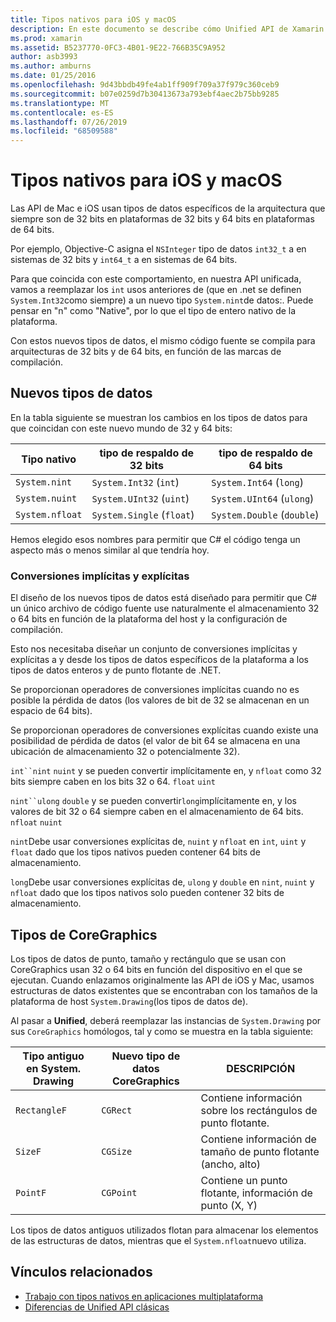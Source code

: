 ```yaml
---
title: Tipos nativos para iOS y macOS
description: En este documento se describe cómo Unified API de Xamarin asigna tipos .NET a tipos nativos de 32 bits y 64 bits, según sea necesario en función de la arquitectura de destino de la compilación.
ms.prod: xamarin
ms.assetid: B5237770-0FC3-4B01-9E22-766B35C9A952
author: asb3993
ms.author: amburns
ms.date: 01/25/2016
ms.openlocfilehash: 9d43bbdb49fe4ab1ff909f709a37f979c360ceb9
ms.sourcegitcommit: b07e0259d7b30413673a793ebf4aec2b75bb9285
ms.translationtype: MT
ms.contentlocale: es-ES
ms.lasthandoff: 07/26/2019
ms.locfileid: "68509588"
---
```

# <a name="native-types-for-ios-and-macos"></a>Tipos nativos para iOS y macOS

Las API de Mac e iOS usan tipos de datos específicos de la arquitectura que siempre son de 32 bits en plataformas de 32 bits y 64 bits en plataformas de 64 bits.

Por ejemplo, Objective-C asigna el `NSInteger` tipo de datos `int32_t` a en sistemas de 32 bits y `int64_t` a en sistemas de 64 bits.

Para que coincida con este comportamiento, en nuestra API unificada, vamos a reemplazar los `int` usos anteriores de (que en .net se definen `System.Int32`como siempre) a un nuevo tipo `System.nint`de datos:. Puede pensar en "n" como "Native", por lo que el tipo de entero nativo de la plataforma.

Con estos nuevos tipos de datos, el mismo código fuente se compila para arquitecturas de 32 bits y de 64 bits, en función de las marcas de compilación.

## <a name="new-data-types"></a>Nuevos tipos de datos

En la tabla siguiente se muestran los cambios en los tipos de datos para que coincidan con este nuevo mundo de 32 y 64 bits:

|Tipo nativo|tipo de respaldo de 32 bits|tipo de respaldo de 64 bits|
|--- |--- |--- |
|`System.nint`|`System.Int32` (`int`)|`System.Int64` (`long`)|
|`System.nuint`|`System.UInt32` (`uint`)|`System.UInt64` (`ulong`)|
|`System.nfloat`|`System.Single` (`float`)|`System.Double` (`double`)|

Hemos elegido esos nombres para permitir que C# el código tenga un aspecto más o menos similar al que tendría hoy.

### <a name="implicit-and-explicit-conversions"></a>Conversiones implícitas y explícitas

El diseño de los nuevos tipos de datos está diseñado para permitir que C# un único archivo de código fuente use naturalmente el almacenamiento 32 o 64 bits en función de la plataforma del host y la configuración de compilación.

Esto nos necesitaba diseñar un conjunto de conversiones implícitas y explícitas a y desde los tipos de datos específicos de la plataforma a los tipos de datos enteros y de punto flotante de .NET.

Se proporcionan operadores de conversiones implícitas cuando no es posible la pérdida de datos (los valores de bit de 32 se almacenan en un espacio de 64 bits).

Se proporcionan operadores de conversiones explícitas cuando existe una posibilidad de pérdida de datos (el valor de bit 64 se almacena en una ubicación de almacenamiento 32 o potencialmente 32).

 `int``nint` `nuint` y se pueden convertir implícitamente en, y `nfloat` como 32 bits siempre caben en los bits 32 o 64. `float` `uint`

 `nint``ulong` `double` y se pueden convertir`long`implícitamente en, y los valores de bit 32 o 64 siempre caben en el almacenamiento de 64 bits. `nfloat` `nuint`

`nint`Debe usar conversiones explícitas de, `nuint` y `nfloat` en `int`, `uint` y `float` dado que los tipos nativos pueden contener 64 bits de almacenamiento.

`long`Debe usar conversiones explícitas de, `ulong` y `double` en `nint`, `nuint` y `nfloat` dado que los tipos nativos solo pueden contener 32 bits de almacenamiento.

## <a name="coregraphics-types"></a>Tipos de CoreGraphics

Los tipos de datos de punto, tamaño y rectángulo que se usan con CoreGraphics usan 32 o 64 bits en función del dispositivo en el que se ejecutan.  Cuando enlazamos originalmente las API de iOS y Mac, usamos estructuras de datos existentes que se encontraban con los tamaños de la plataforma de host `System.Drawing`(los tipos de datos de).

Al pasar a **Unified**, deberá reemplazar las instancias de `System.Drawing` por sus `CoreGraphics` homólogos, tal y como se muestra en la tabla siguiente:

|Tipo antiguo en System. Drawing|Nuevo tipo de datos CoreGraphics|DESCRIPCIÓN|
|--- |--- |--- |
|`RectangleF`|`CGRect`|Contiene información sobre los rectángulos de punto flotante.|
|`SizeF`|`CGSize`|Contiene información de tamaño de punto flotante (ancho, alto)|
|`PointF`|`CGPoint`|Contiene un punto flotante, información de punto (X, Y)|

Los tipos de datos antiguos utilizados flotan para almacenar los elementos de las estructuras de datos, mientras que el `System.nfloat`nuevo utiliza.

## <a name="related-links"></a>Vínculos relacionados

- [Trabajo con tipos nativos en aplicaciones multiplataforma](~/cross-platform/macios/native-types-cross-platform.md)
- [Diferencias de Unified API clásicas](https://github.com/xamarin/release-notes-archive/blob/master/release-notes/ios/api_changes/classic-vs-unified-8.6.0/index.md)
